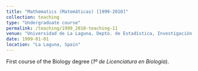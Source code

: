 ```yaml
---
title: "Mathematics (Matemáticas) [1999-2010]"
collection: teaching
type: "Undergraduate course"
permalink: /teaching/1999_2010-teaching-11
venue: "Universidad de La Laguna, Depto. de Estadística, Investigación Operativa y Computación"
date: 1999-01-01
location: "La Laguna, Spain"
---
```

First course of the Biology degree (_1º de Licenciatura en Biología_).
